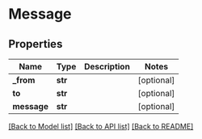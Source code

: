 # Message


## Properties
Name | Type | Description | Notes
------------ | ------------- | ------------- | -------------
**_from** | **str** |  | [optional] 
**to** | **str** |  | [optional] 
**message** | **str** |  | [optional] 

[[Back to Model list]](../README.md#documentation-for-models) [[Back to API list]](../README.md#documentation-for-api-endpoints) [[Back to README]](../README.md)


